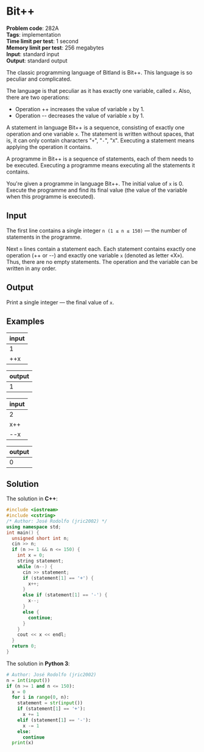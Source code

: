 # Bit++
**Problem code**: 282A  
**Tags**: implementation  
**Time limit per test**: 1 second  
**Memory limit per test**: 256 megabytes  
**Input**: standard input  
**Output**: standard output  

The classic programming language of Bitland is Bit++. This language is so peculiar and complicated.

The language is that peculiar as it has exactly one variable, called `x`. Also, there are two operations:

* Operation ++ increases the value of variable `x` by 1.
* Operation -- decreases the value of variable `x` by 1.

A statement in language Bit++ is a sequence, consisting of exactly one operation and one variable `x`. The statement is written without spaces, that is, it can only contain characters "`+`", "`-`", "`X`". Executing a statement means applying the operation it contains.

A programme in Bit++ is a sequence of statements, each of them needs to be executed. Executing a programme means executing all the statements it contains.

You're given a programme in language Bit++. The initial value of `x` is 0. Execute the programme and find its final value (the value of the variable when this programme is executed).

## Input
The first line contains a single integer `n (1 ≤ n ≤ 150)` — the number of statements in the programme.

Next `n` lines contain a statement each. Each statement contains exactly one operation (++ or --) and exactly one variable `x` (denoted as letter «X»). Thus, there are no empty statements. The operation and the variable can be written in any order.

## Output
Print a single integer — the final value of `x`.

## Examples
| input |
| :--- |
| 1 |
| ++x |

| output |
| :--- |
| 1 |

| input |
| :--- |
| 2 |
| x++ |
| --x |

| output |
| :--- |
| 0 |

## Solution
The solution in **C++**:
```cpp
#include <iostream>
#include <cstring>
/* Author: José Rodolfo (jric2002) */
using namespace std;
int main() {
  unsigned short int n;
  cin >> n;
  if (n >= 1 && n <= 150) {
    int x = 0;
    string statement;
    while (n--) {
      cin >> statement;
      if (statement[1] == '+') {
        x++;
      }
      else if (statement[1] == '-') {
        x--;
      }
      else {
        continue;
      }
    }
    cout << x << endl;
  }
  return 0;
}
```

The solution in **Python 3**:
```python
# Author: José Rodolfo (jric2002)
n = int(input())
if (n >= 1 and n <= 150):
  x = 0
  for i in range(0, n):
    statement = str(input())
    if (statement[1] == '+'):
      x += 1
    elif (statement[1] == '-'):
      x -= 1
    else:
      continue
  print(x)
```